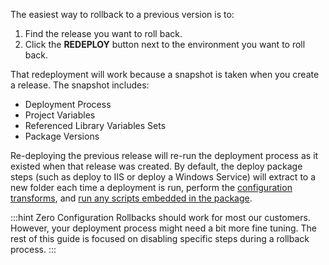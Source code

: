 The easiest way to rollback to a previous version is to:

1. Find the release you want to roll back.
2. Click the **REDEPLOY** button next to the environment you want to roll back.

That redeployment will work because a snapshot is taken when you create a release.  The snapshot includes:

- Deployment Process
- Project Variables
- Referenced Library Variables Sets
- Package Versions

Re-deploying the previous release will re-run the deployment process as it existed when that release was created.  By default, the deploy package steps (such as deploy to IIS or deploy a Windows Service) will extract to a new folder each time a deployment is run, perform the [configuration transforms](/docs/projects/steps/configuration-features/structured-configuration-variables-feature/), and [run any scripts embedded in the package](/docs/deployments/custom-scripts/scripts-in-packages).  

:::hint
Zero Configuration Rollbacks should work for most our customers.  However, your deployment process might need a bit more fine tuning.  The rest of this guide is focused on disabling specific steps during a rollback process.
:::
